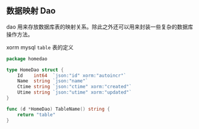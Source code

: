 ## 数据映射 Dao

dao 用来存放数据库表的映射关系。除此之外还可以用来封装一些复杂的数据库操作方法。

xorm mysql `table` 表的定义

```go
package homedao

type HomeDao struct {
	Id    int64  `json:"id" xorm:"autoincr"`
	Name  string `json:"name"`
	Ctime string `json:"ctime" xorm:"created"`
	Utime string `json:"utime" xorm:"updated"`
}

func (d *HomeDao) TableName() string {
	return "table"
}

```

